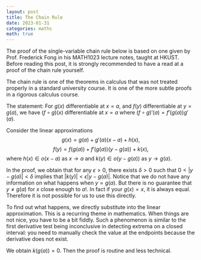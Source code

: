 ```yaml
---
layout: post
title: The Chain Rule
date: 2023-01-31
categories: maths
math: true
---
```


The proof of the single-variable chain rule below is based on one given by Prof. Frederick Fong in his MATH1023 lecture notes, taught at HKUST. Before reading this post, it is strongly recommended to have a read at a proof of the chain rule yourself. 

The chain rule is one of the theorems in calculus that was not treated properly in a standard university course. It is one of the more subtle proofs in a rigorous calculus course. 

The statement: For $g(x)$ differentiable at $x=a$, and $f(y)$ differentiable at $y=g(a)$, we have $(f\circ g)(x)$ differentiable at $x=a$ where $(f\circ g)'(a) = f'(g(a))g'(a)$.

Consider the linear approximations 
$$
g(x) = g(a) + g'(a)(x-a) + h(x),
$$
$$
f(y) = f(g(a)) + f'(g(a))(y-g(a))+k(x),
$$
where $h(x) \in o(x-a)$ as $x\to a$ and $k(y) \in o(y-g(a))$ as $y\to g(a)$. 

In the proof, we obtain that for any $\epsilon > 0$, there exists $\delta > 0$ such that $0 < |y-g(a)| < \delta$ implies that $|k(y)| < \epsilon |y-g(a)|$. Notice that we do not have any information on what happens when $y=g(a)$. But there is no guarantee that $y \neq g(a)$ for $x$ close enough to $a$!. In fact if your $g(x)=x$, it is always equal. Therefore it is not possible for us to use this directly. 

To find out what happens, we directly substitute into the linear approximation. This is a recurring theme in mathematics. When things are not nice, you have to be a bit fiddly. Such a phenomenon is similar to the first derivative test being inconclusive in detecting extrema on a closed interval: you need to manually check the value at the endpoints because the derivative does not exist. 

We obtain $k(g(a)) = 0$. Then the proof is routine and less technical. 